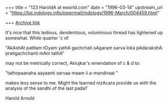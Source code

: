 +++
title = "123 HaroldA at eworld.com"
date = "1996-03-14"
upstream_url = "https://list.indology.info/pipermail/indology/1996-March/004459.html"

+++
[Archive link](https://list.indology.info/pipermail/indology/1996-March/004459.html)

It's nice that this tedious, dendentious, voluminous thread has lightened up
somewhat. While quarter 'c  of 

"AkAshAt patitam tOyam   yathA gachchati sAgaram
    sarva loka pAdarakshA:  pratigachchanti mAm tathA"

may not be metrically correct, Aklujkar's emendation of  c & d to:

"tathopaanaha aayaanti sarvaa maam ii a-mandiraat "

makes less sense to me. Might the learned nizAcara provide us with the
analysis of the sandhi of the last pada?

Harold Arnold




